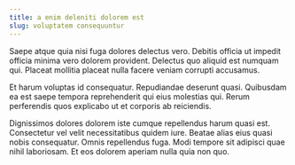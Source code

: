 ```yaml
---
title: a enim deleniti dolorem est
slug: voluptatem consequuntur
---
```


Saepe atque quia nisi fuga dolores delectus vero. Debitis officia ut impedit officia minima vero dolorem provident. Delectus quo aliquid est numquam qui. Placeat mollitia placeat nulla facere veniam corrupti accusamus.

Et harum voluptas id consequatur. Repudiandae deserunt quasi. Quibusdam ea est saepe tempora reprehenderit qui eius molestias qui. Rerum perferendis quos explicabo ut et corporis ab reiciendis.

Dignissimos dolores dolorem iste cumque repellendus harum quasi est. Consectetur vel velit necessitatibus quidem iure. Beatae alias eius quasi nobis consequatur. Omnis repellendus fuga. Modi tempore sit adipisci quae nihil laboriosam. Et eos dolorem aperiam nulla quia non quo.
